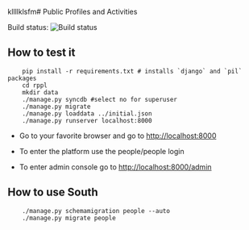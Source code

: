 kllllklsfm# Public Profiles and Activities



Build status: ![Build status](https://travis-ci.org/rosedu/rosedu-people.svg)

## How to test it

```
    pip install -r requirements.txt # installs `django` and `pil` packages
    cd rppl
    mkdir data
    ./manage.py syncdb #select no for superuser
    ./manage.py migrate
	./manage.py loaddata ../initial.json
    ./manage.py runserver localhost:8000
```
    
 - Go to your favorite browser and go to [http://localhost:8000](http://localhost:8000)
   
 - To enter the platform use the people/people login

 - To enter admin console go to [http://localhost:8000/admin](http://localhost:8000/admin)

## How to use South

```
	./manage.py schemamigration people --auto
	./manage.py migrate people
```
